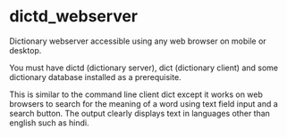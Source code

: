 # dictd_webserver
Dictionary webserver accessible using any web browser on mobile or desktop.

You must have dictd (dictionary server), dict (dictionary client) and some dictionary database installed as a prerequisite. 

This is similar to the command line client dict except it works on web browsers to search for the meaning of a word using text field input and a search button. The output clearly displays text in languages other than english such as hindi.
